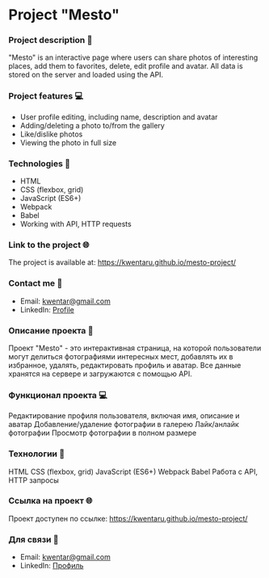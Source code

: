 # Project "Mesto"


### Project description 📝

"Mesto" is an interactive page where users can share photos of interesting places, add them to favorites, delete, edit profile and avatar. All data is stored on the server and loaded using the API.

### Project features 💻

* User profile editing, including name, description and avatar
* Adding/deleting a photo to/from the gallery
* Like/dislike photos
* Viewing the photo in full size

### Technologies 🚀

* HTML
* CSS (flexbox, grid)
* JavaScript (ES6+)
* Webpack
* Babel
* Working with API, HTTP requests

### Link to the project 🌐

The project is available at: https://kwentaru.github.io/mesto-project/

### Contact me 📧

* Email: kwentar@gmail.com
* LinkedIn: [Profile](https://www.linkedin.com/in/ivan-israel/)





### Описание проекта 📝
Проект "Mesto" - это интерактивная страница, на которой пользователи могут делиться фотографиями интересных мест, добавлять их в избранное, удалять, редактировать профиль и аватар. Все данные хранятся на сервере и загружаются с помощью API.

### Функционал проекта 💻
Редактирование профиля пользователя, включая имя, описание и аватар
Добавление/удаление фотографии в галерею
Лайк/анлайк фотографии
Просмотр фотографии в полном размере

### Технологии 🚀
HTML
CSS (flexbox, grid)
JavaScript (ES6+)
Webpack
Babel
Работа с API, HTTP запросы

### Ссылка на проект 🌐
Проект доступен по ссылке: https://kwentaru.github.io/mesto-project/

### Для связи 📧
* Email: kwentar@gmail.com
* LinkedIn: [Профиль](https://www.linkedin.com/in/ivan-israel/)

